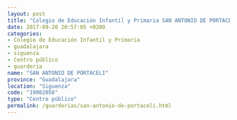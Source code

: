 ```yaml
---
layout: post
title: "Colegio de Educación Infantil y Primaria SAN ANTONIO DE PORTACELI"
date: 2017-09-20 20:57:05 +0200
categories:
- Colegio de Educación Infantil y Primaria
- guadalajara
- siguenza
- Centro público
- guarderia
name: "SAN ANTONIO DE PORTACELI"
province: "Guadalajara"
location: "Siguenza"
code: "19002056"
type: "Centro público"
permalink: /guarderias/san-antonio-de-portaceli.html
---
```

